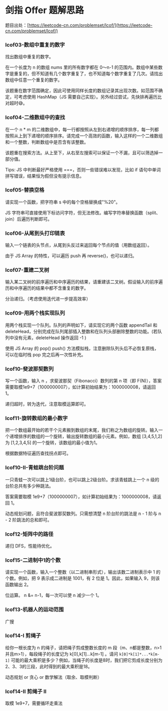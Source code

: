 # 剑指 Offer 题解思路

题目出处：[https://leetcode-cn.com/problemset/lcof/](https://leetcode-cn.com/problemset/lcof/)

### lcof03-数组中重复的数字

找出数组中重复的数字。

在一个长度为 n 的数组 nums 里的所有数字都在 0～n-1 的范围内。数组中某些数字是重复的，但不知道有几个数字重复了，也不知道每个数字重复了几次。请找出数组中任意一个重复的数字。

该题重在数字范围确定，因此可使用同样长度的数组记录其出现次数。如范围不确定，可考虑使用 HashMap（JS 需要自己实现）。另外经过尝试，先快排再遍历比对超时😅。



### lcof04-二维数组中的查找

在一个 n * m 的二维数组中，每一行都按照从左到右递增的顺序排序，每一列都按照从上到下递增的顺序排序。请完成一个高效的函数，输入这样的一个二维数组和一个整数，判断数组中是否含有该整数。

该题重在搜索方法。从上至下，从右至左搜索可以保证一个不漏，且可以筛选掉一部分值。

Tips: JS 中判断最好严格使用 ===，否则一些错误难以发现，比如 if 语句中单词拼写错误，结果恒为假但没有提示信息。

### lcof05-替换空格

请实现一个函数，把字符串 s 中的每个空格替换成"%20"。


JS 字符串可直接使用下标访问字符，但无法修改。编写字符串替换函数（split、join）后遍历判断即可。

### lcof06-从尾到头打印链表

输入一个链表的头节点，从尾到头反过来返回每个节点的值（用数组返回）。

由于 JS Array 的特性，可以遍历 push 再 reverse()，也可以递归。

### lcof07-重建二叉树

输入某二叉树的前序遍历和中序遍历的结果，请重建该二叉树。假设输入的前序遍历和中序遍历的结果中都不含重复的数字。

分治递归。（考虑使用迭代进一步提高效率）

### lcof09-用两个栈实现队列

用两个栈实现一个队列。队列的声明如下，请实现它的两个函数 appendTail 和 deleteHead，分别完成在队列尾部插入整数和在队列头部删除整数的功能。(若队列中没有元素，deleteHead 操作返回 -1 )

使用 JS Array 的 pop() push() 方法模拟栈，注意删除队列头后不必恢复原栈，可以在临时栈 pop 完之后再一次性补充。

### lcof10-斐波那契数列

写一个函数，输入 n ，求斐波那契（Fibonacci）数列的第 n 项（即 F(N)），答案需要取模1e9+7（1000000007），如计算初始结果为：1000000008，请返回 1。

递归超时，转为迭代，注意取模运算即可。

### lcof11-旋转数组的最小数字

把一个数组最开始的若干个元素搬到数组的末尾，我们称之为数组的旋转。输入一个递增排序的数组的一个旋转，输出旋转数组的最小元素。例如，数组 [3,4,5,1,2] 为 [1,2,3,4,5] 的一个旋转，该数组的最小值为1。

根据数据特征遍历查找拐点即可。

### lcof10-II-青蛙跳台阶问题

一只青蛙一次可以跳上1级台阶，也可以跳上2级台阶。求该青蛙跳上一个 n 级的台阶总共有多少种跳法。

答案需要取模 1e9+7（1000000007），如计算初始结果为：1000000008，请返回 1。

动态规划问题，且符合斐波那契数列。只需想清楚 n 阶台阶的跳法是 n - 1 阶与 n - 2 阶跳法的总和即可。

### lcof12-矩阵中的路径

递归 DFS，性能待优化。

### lcof15-二进制中1的个数

请实现一个函数，输入一个整数（以二进制串形式），输出该数二进制表示中 1 的个数。例如，把 9 表示成二进制是 1001，有 2 位是 1。因此，如果输入 9，则该函数输出 2。

位运算。 n &= n-1，每一次可以使 n 减少一个 1。

### lcof13-机器人的运动范围


广搜

### lcof14-I 剪绳子

给你一根长度为 n 的绳子，请把绳子剪成整数长度的 m 段（m、n都是整数，n>1并且m>1），每段绳子的长度记为 k[0],k[1]...k[m-1] 。请问 `k[0]*k[1]*...*k[m-1]` 可能的最大乘积是多少？例如，当绳子的长度是8时，我们把它剪成长度分别为2、3、3的三段，此时得到的最大乘积是18。


动态规划 or 贪心 or 数学解法（取余、取模判断）

### lcof14-II 剪绳子 II

取模 1e9+7，需要循环走乘法